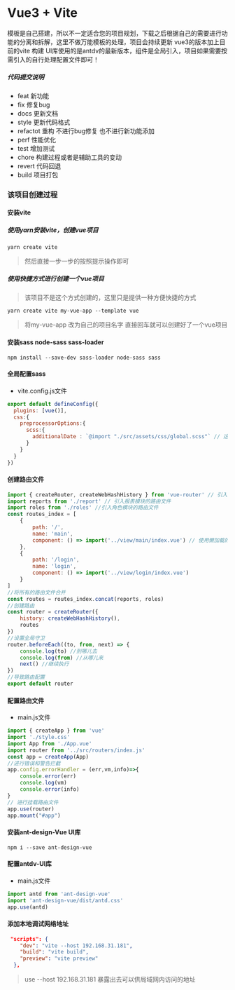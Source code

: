# Vue3 + Vite

模板是自己搭建，所以不一定适合您的项目规划，下载之后根据自己的需要进行功能的分离和拆解，这里不做万能模板的处理，项目会持续更新
vue3的版本加上目前的vite 构建 UI库使用的是antdv的最新版本，组件是全局引入，项目如果需要按需引入的自行处理配置文件即可！

##### 代码提交说明
- feat  新功能
- fix 修复bug
- docs 更新文档
- style 更新代码格式
- refactot 重构 不进行bug修复 也不进行新功能添加
- perf 性能优化
- test 增加测试
- chore 构建过程或者是辅助工具的变动
- revert 代码回退
- build 项目打包
### 该项目创建过程

#### 安装vite
##### 使用yarn安装vite，创建vue项目
```shell
yarn create vite
```
> 然后直接一步一步的按照提示操作即可
##### 使用快捷方式进行创建一个vue项目
> 该项目不是这个方式创建的，这里只是提供一种方便快捷的方式
```shell
yarn create vite my-vue-app --template vue
```
> 将my-vue-app 改为自己的项目名字 直接回车就可以创建好了一个vue项目
#### 安装sass node-sass sass-loader
```shell
npm install --save-dev sass-loader node-sass sass
```
#### 全局配置sass
- vite.config.js文件
```js
export default defineConfig({
  plugins: [vue()],
  css:{
    preprocessorOptions:{
      scss:{
        additionalDate : `@import "./src/assets/css/global.scss"` // 这是我本地创建的一个全局的scss文件，你们请自行创建
      }
    }
  }
})
```
#### 创建路由文件
```js
import { createRouter, createWebHashHistory } from 'vue-router' // 引入创建路由的基本模块
import reports from './report' // 引入报表模块的路由文件
import roles from './roles' //引入角色模块的路由文件
const routes_index = [
    {
        path: '/',
        name: 'main',
        component: () => import('../view/main/index.vue') // 使用懒加载的方式进行引入文件
    },
    {
        path: '/login',
        name: 'login',
        component: () => import('../view/login/index.vue')
    }
]
//将所有的路由文件合并
const routes = routes_index.concat(reports, roles)
//创建路由
const router = createRouter({
    history: createWebHashHistory(),
    routes
})
//设置全局守卫
router.beforeEach((to, from, next) => {
    console.log(to) //到哪儿去
    console.log(from) //从哪儿来
    next() //继续执行
})
//导致路由配置
export default router
```
#### 配置路由文件
- main.js文件
```js
import { createApp } from 'vue'
import './style.css'
import App from './App.vue'
import router from '../src/routers/index.js'
const app = createApp(App)
//进行错误和警告拦截
app.config.errorHandler = (err,vm,info)=>{
    console.error(err)
    console.log(vm)
    console.error(info)
}
// 进行挂载路由文件
app.use(router)
app.mount("#app")
```
#### 安装ant-design-Vue UI库
```shell
npm i --save ant-design-vue
```
#### 配置antdv-UI库
- main.js文件
```js
import antd from 'ant-design-vue'
import 'ant-design-vue/dist/antd.css'
app.use(antd)
```
#### 添加本地调试网络地址
```json
 "scripts": {
    "dev": "vite --host 192.168.31.181",
    "build": "vite build",
    "preview": "vite preview"
  },
```
> use --host 192.168.31.181 暴露出去可以供局域网内访问的地址
